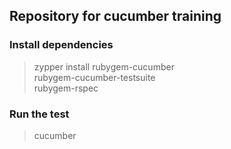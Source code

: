 ## Repository for cucumber training

### Install dependencies

  > zypper install rubygem-cucumber \
  >                rubygem-cucumber-testsuite \
  >                rubygem-rspec

### Run the test

  > cucumber
